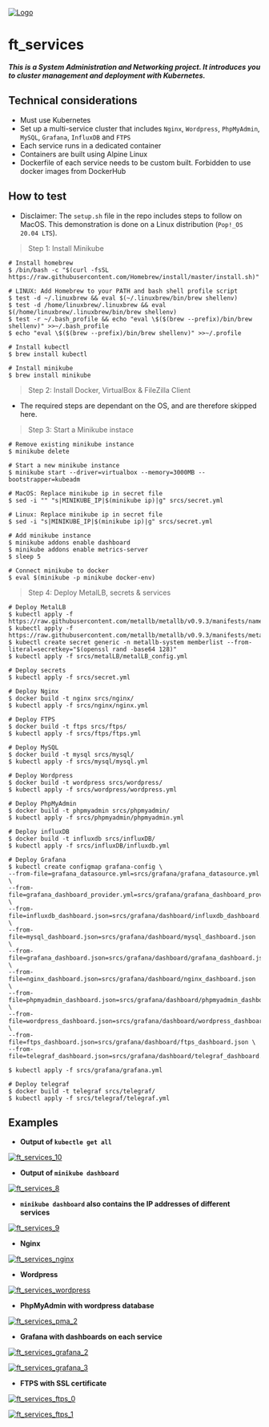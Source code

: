 [![Logo](https://github.com/qingqingqingli/readme_images/blob/master/codam_logo_1.png)](https://github.com/qingqingqingli/ft_services)

# ft_services
***This is a System Administration and Networking project. It introduces you to cluster management and deployment with Kubernetes.***

## Technical considerations

- Must use Kubernetes
- Set up a multi-service cluster that includes ```Nginx```, ```Wordpress```, ```PhpMyAdmin```, ```MySQL```, ```Grafana```, ```InfluxDB``` and ```FTPS```
- Each service runs in a dedicated container
- Containers are built using Alpine Linux
- Dockerfile of each service needs to be custom built. Forbidden to use docker images from DockerHub

## How to test
- Disclaimer: The ```setup.sh``` file in the repo includes steps to follow on MacOS. This demonstration is done on a Linux distribution (```Pop!_OS 20.04 LTS```).

> Step 1: Install Minikube

```shell
# Install homebrew 
$ /bin/bash -c "$(curl -fsSL https://raw.githubusercontent.com/Homebrew/install/master/install.sh)"

# LINUX: Add Homebrew to your PATH and bash shell profile script
$ test -d ~/.linuxbrew && eval $(~/.linuxbrew/bin/brew shellenv)
$ test -d /home/linuxbrew/.linuxbrew && eval $(/home/linuxbrew/.linuxbrew/bin/brew shellenv)
$ test -r ~/.bash_profile && echo "eval \$($(brew --prefix)/bin/brew shellenv)" >>~/.bash_profile
$ echo "eval \$($(brew --prefix)/bin/brew shellenv)" >>~/.profile

# Install kubectl
$ brew install kubectl

# Install minikube
$ brew install minikube
```

> Step 2: Install Docker, VirtualBox & FileZilla Client
- The required steps are dependant on the OS, and are therefore skipped here. 

> Step 3: Start a Minikube instace

```shell
# Remove existing minikube instance
$ minikube delete

# Start a new minikube instance
$ minikube start --driver=virtualbox --memory=3000MB --bootstrapper=kubeadm

# MacOS: Replace minikube ip in secret file
$ sed -i "" "s|MINIKUBE_IP|$(minikube ip)|g" srcs/secret.yml

# Linux: Replace minikube ip in secret file
$ sed -i "s|MINIKUBE_IP|$(minikube ip)|g" srcs/secret.yml

# Add minikube instance
$ minikube addons enable dashboard
$ minikube addons enable metrics-server
$ sleep 5

# Connect minikube to docker
$ eval $(minikube -p minikube docker-env)

```
> Step 4: Deploy MetalLB, secrets & services

```shell
# Deploy MetalLB
$ kubectl apply -f https://raw.githubusercontent.com/metallb/metallb/v0.9.3/manifests/namespace.yaml
$ kubectl apply -f https://raw.githubusercontent.com/metallb/metallb/v0.9.3/manifests/metallb.yaml
$ kubectl create secret generic -n metallb-system memberlist --from-literal=secretkey="$(openssl rand -base64 128)"
$ kubectl apply -f srcs/metalLB/metalLB_config.yml

# Deploy secrets
$ kubectl apply -f srcs/secret.yml

# Deploy Nginx
$ docker build -t nginx srcs/nginx/
$ kubectl apply -f srcs/nginx/nginx.yml

# Deploy FTPS
$ docker build -t ftps srcs/ftps/
$ kubectl apply -f srcs/ftps/ftps.yml

# Deploy MySQL
$ docker build -t mysql srcs/mysql/
$ kubectl apply -f srcs/mysql/mysql.yml

# Deploy Wordpress
$ docker build -t wordpress srcs/wordpress/
$ kubectl apply -f srcs/wordpress/wordpress.yml

# Deploy PhpMyAdmin
$ docker build -t phpmyadmin srcs/phpmyadmin/
$ kubectl apply -f srcs/phpmyadmin/phpmyadmin.yml

# Deploy influxDB
$ docker build -t influxdb srcs/influxDB/
$ kubectl apply -f srcs/influxDB/influxdb.yml

# Deploy Grafana
$ kubectl create configmap grafana-config \
--from-file=grafana_datasource.yml=srcs/grafana/grafana_datasource.yml \
--from-file=grafana_dashboard_provider.yml=srcs/grafana/grafana_dashboard_provider.yml \
--from-file=influxdb_dashboard.json=srcs/grafana/dashboard/influxdb_dashboard.json \
--from-file=mysql_dashboard.json=srcs/grafana/dashboard/mysql_dashboard.json \
--from-file=grafana_dashboard.json=srcs/grafana/dashboard/grafana_dashboard.json \
--from-file=nginx_dashboard.json=srcs/grafana/dashboard/nginx_dashboard.json \
--from-file=phpmyadmin_dashboard.json=srcs/grafana/dashboard/phpmyadmin_dashboard.json \
--from-file=wordpress_dashboard.json=srcs/grafana/dashboard/wordpress_dashboard.json \
--from-file=ftps_dashboard.json=srcs/grafana/dashboard/ftps_dashboard.json \
--from-file=telegraf_dashboard.json=srcs/grafana/dashboard/telegraf_dashboard.json

$ kubectl apply -f srcs/grafana/grafana.yml

# Deploy telegraf
$ docker build -t telegraf srcs/telegraf/
$ kubectl apply -f srcs/telegraf/telegraf.yml

```

## Examples

- **Output of ```kubectle get all```**

[![ft_services_10](https://github.com/qingqingqingli/readme_images/blob/master/ft_services_10.png)](https://github.com/qingqingqingli/ft_services)

- **Output of ```minikube dashboard```**

[![ft_services_8](https://github.com/qingqingqingli/readme_images/blob/master/ft_services_8.png)](https://github.com/qingqingqingli/ft_services)

- **```minikube dashboard``` also contains the IP addresses of different services**

[![ft_services_9](https://github.com/qingqingqingli/readme_images/blob/master/ft_services_9.png)](https://github.com/qingqingqingli/ft_services)

- **Nginx**

[![ft_services_nginx](https://github.com/qingqingqingli/readme_images/blob/master/ft_services_nginx.png)](https://github.com/qingqingqingli/ft_services)

- **Wordpress**

[![ft_services_wordpress](https://github.com/qingqingqingli/readme_images/blob/master/ft_services_wordpress.png)](https://github.com/qingqingqingli/ft_services)

- **PhpMyAdmin with wordpress database**

[![ft_services_pma_2](https://github.com/qingqingqingli/readme_images/blob/master/ft_services_pma_2.png)](https://github.com/qingqingqingli/ft_services)

- **Grafana with dashboards on each service**

[![ft_services_grafana_2](https://github.com/qingqingqingli/readme_images/blob/master/ft_services_grafana_2.png)](https://github.com/qingqingqingli/ft_services)

[![ft_services_grafana_3](https://github.com/qingqingqingli/readme_images/blob/master/ft_services_grafana_3.png)](https://github.com/qingqingqingli/ft_services)

- **FTPS with SSL certificate**

[![ft_services_ftps_0](https://github.com/qingqingqingli/readme_images/blob/master/ft_services_ftps_0.png)](https://github.com/qingqingqingli/ft_services)

[![ft_services_ftps_1](https://github.com/qingqingqingli/readme_images/blob/master/ft_services_ftps_1.png)](https://github.com/qingqingqingli/ft_services)
